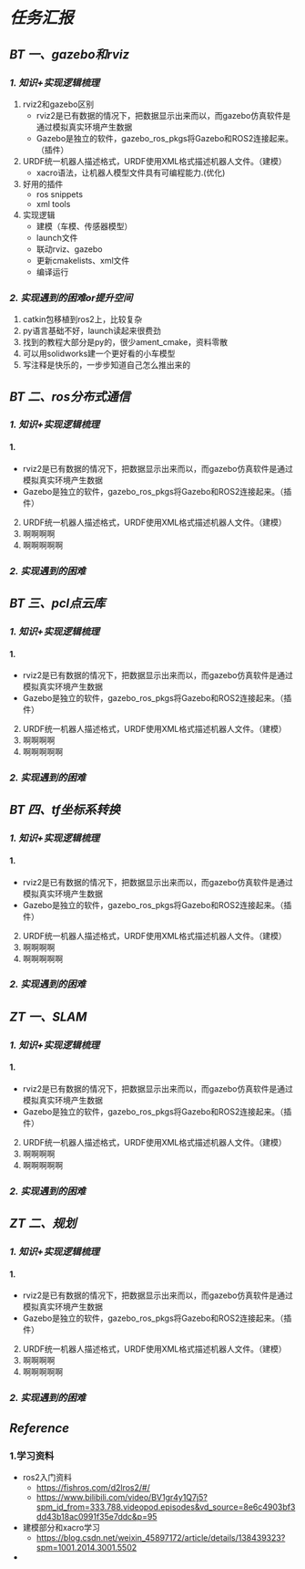 # ***任务汇报***
## ***BT 一、gazebo和rviz***
### ***1. 知识+实现逻辑梳理***
1. rviz2和gazebo区别
    +  rviz2是已有数据的情况下，把数据显示出来而以，而gazebo仿真软件是通过模拟真实环境产生数据
    +  Gazebo是独立的软件，gazebo_ros_pkgs将Gazebo和ROS2连接起来。（插件）
2. URDF统一机器人描述格式，URDF使用XML格式描述机器人文件。（建模）
    + xacro语法，让机器人模型文件具有可编程能力.(优化)
3. 好用的插件
    + ros snippets
    + xml tools
4. 实现逻辑
    + 建模（车模、传感器模型）
    + launch文件
    + 联动rviz、gazebo
    + 更新cmakelists、xml文件
    + 编译运行

### ***2. 实现遇到的困难or提升空间***
1. catkin包移植到ros2上，比较复杂
2. py语言基础不好，launch读起来很费劲
3. 找到的教程大部分是py的，很少ament_cmake，资料零散
4. 可以用solidworks建一个更好看的小车模型
5. 写注释是快乐的，一步步知道自己怎么推出来的



## ***BT 二、ros分布式通信***
### ***1. 知识+实现逻辑梳理***
#### 1. 
   + rviz2是已有数据的情况下，把数据显示出来而以，而gazebo仿真软件是通过模拟真实环境产生数据
   + Gazebo是独立的软件，gazebo_ros_pkgs将Gazebo和ROS2连接起来。（插件）
2. URDF统一机器人描述格式，URDF使用XML格式描述机器人文件。（建模）
3. 啊啊啊啊
4. 啊啊啊啊啊

### ***2. 实现遇到的困难***


## ***BT 三、pcl点云库***
### ***1. 知识+实现逻辑梳理***
#### 1. 
   + rviz2是已有数据的情况下，把数据显示出来而以，而gazebo仿真软件是通过模拟真实环境产生数据
   + Gazebo是独立的软件，gazebo_ros_pkgs将Gazebo和ROS2连接起来。（插件）
2. URDF统一机器人描述格式，URDF使用XML格式描述机器人文件。（建模）
3. 啊啊啊啊
4. 啊啊啊啊啊

### ***2. 实现遇到的困难***



## ***BT 四、tf坐标系转换***
### ***1. 知识+实现逻辑梳理***
#### 1. 
   + rviz2是已有数据的情况下，把数据显示出来而以，而gazebo仿真软件是通过模拟真实环境产生数据
   + Gazebo是独立的软件，gazebo_ros_pkgs将Gazebo和ROS2连接起来。（插件）
2. URDF统一机器人描述格式，URDF使用XML格式描述机器人文件。（建模）
3. 啊啊啊啊
4. 啊啊啊啊啊

### ***2. 实现遇到的困难***


## ***ZT 一、SLAM***
### ***1. 知识+实现逻辑梳理***
#### 1. 
   + rviz2是已有数据的情况下，把数据显示出来而以，而gazebo仿真软件是通过模拟真实环境产生数据
   + Gazebo是独立的软件，gazebo_ros_pkgs将Gazebo和ROS2连接起来。（插件）
2. URDF统一机器人描述格式，URDF使用XML格式描述机器人文件。（建模）
3. 啊啊啊啊
4. 啊啊啊啊啊

### ***2. 实现遇到的困难***


## ***ZT 二、规划***
### ***1. 知识+实现逻辑梳理***
#### 1. 
   + rviz2是已有数据的情况下，把数据显示出来而以，而gazebo仿真软件是通过模拟真实环境产生数据
   + Gazebo是独立的软件，gazebo_ros_pkgs将Gazebo和ROS2连接起来。（插件）
2. URDF统一机器人描述格式，URDF使用XML格式描述机器人文件。（建模）
3. 啊啊啊啊
4. 啊啊啊啊啊

### ***2. 实现遇到的困难***




## ***Reference***
### 1.学习资料
 + ros2入门资料
   + https://fishros.com/d2lros2/#/
   + https://www.bilibili.com/video/BV1gr4y1Q7j5?spm_id_from=333.788.videopod.episodes&vd_source=8e6c4903bf3dd43b18ac0991f35e7ddc&p=95
 + 建模部分和xacro学习
   + https://blog.csdn.net/weixin_45897172/article/details/138439323?spm=1001.2014.3001.5502
 + 
